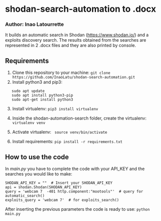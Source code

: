 # shodan-search-automation to .docx 
### Author: Inao Latourrette 
It builds an automatic search in Shodan (https://www.shodan.io/) and a exploits discovery search. 
The results obtained from the searches are represented in 2 .docx files and they are also printed by console.

## Requirements 
1. Clone this repository to your machine: 
``` git clone https://github.com/InaoLatu/shodan-search-automation.git ```
2. Install python3 and pip3: 
```
   sudo apt update
   sudo apt install python3-pip
   sudo apt-get install python3 
```

3. Install virtualenv:
``` pip3 install virtualenv ```


4. Inside the shodan-automation-search folder, create the virtualenv: 
``` virtualenv venv```

5. Activate virtualenv: ``` source venv/bin/activate```

6. Install requirements: 
``` pip install -r requirements.txt ```

## How to use the code 
In *main.py* you have to complete the code with your API_KEY and the searches you would like to make: 
``` 
SHODAN_API_KEY = ""  # Insert your SHODAN_API_KEY
api = shodan.Shodan(SHODAN_API_KEY)
query = 'webcam 7  -401 http.component:"mootools"'  # query for automatic_search()
exploits_query = 'webcam 7'  # for exploits_search()
```
After inserting the previous parameters the code is ready to use: 
``` python main.py ```
